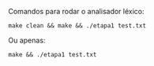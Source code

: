 Comandos para rodar o analisador léxico:

```
make clean && make && ./etapa1 test.txt
```

Ou apenas:

```
make && ./etapa1 test.txt
```